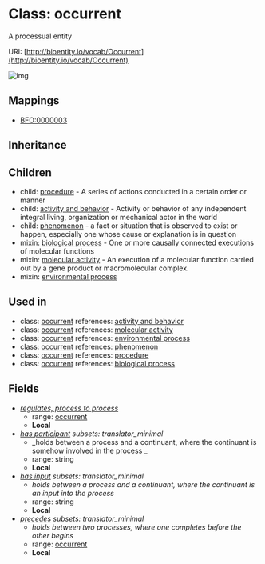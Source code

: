 # Class: occurrent


A processual entity

URI: [http://bioentity.io/vocab/Occurrent](http://bioentity.io/vocab/Occurrent)

![img](http://yuml.me/diagram/nofunky;dir:TB/class/\[Occurrent|has_participant:string%20%3F;has_input:string%20%3F]^-\[ActivityAndBehavior],%20\[Occurrent]^-\[Phenomenon],%20\[Occurrent]^-\[Procedure],%20\[Occurrent]-%20regulates,%20process%20to%20process%20%3F>\[Occurrent],%20\[Occurrent]-%20precedes%20%3F>\[Occurrent])
## Mappings

 * [BFO:0000003](http://purl.obolibrary.org/obo/BFO_0000003)
## Inheritance

## Children

 *  child: [procedure](Procedure.md) - A series of actions conducted in a certain order or manner
 *  child: [activity and behavior](ActivityAndBehavior.md) - Activity or behavior of any independent integral living, organization or mechanical actor in the world
 *  child: [phenomenon](Phenomenon.md) - a fact or situation that is observed to exist or happen, especially one whose cause or explanation is in question
 *  mixin: [biological process](BiologicalProcess.md) - One or more causally connected executions of molecular functions
 *  mixin: [molecular activity](MolecularActivity.md) - An execution of a molecular function carried out by a gene product or macromolecular complex.
 *  mixin: [environmental process](EnvironmentalProcess.md)
## Used in

 *  class: [occurrent](Occurrent.md) references: [activity and behavior](ActivityAndBehavior.md)
 *  class: [occurrent](Occurrent.md) references: [molecular activity](MolecularActivity.md)
 *  class: [occurrent](Occurrent.md) references: [environmental process](EnvironmentalProcess.md)
 *  class: [occurrent](Occurrent.md) references: [phenomenon](Phenomenon.md)
 *  class: [occurrent](Occurrent.md) references: [procedure](Procedure.md)
 *  class: [occurrent](Occurrent.md) references: [biological process](BiologicalProcess.md)
## Fields

 * _[regulates, process to process](regulates_process_to_process.md)_
    * range: [occurrent](Occurrent.md)
    * __Local__
 * _[has participant](has_participant.md) *subsets: translator_minimal*_
    * _holds between a process and a continuant, where the continuant is somehow involved in the process _
    * range: string
    * __Local__
 * _[has input](has_input.md) *subsets: translator_minimal*_
    * _holds between a process and a continuant, where the continuant is an input into the process_
    * range: string
    * __Local__
 * _[precedes](precedes.md) *subsets: translator_minimal*_
    * _holds between two processes, where one completes before the other begins_
    * range: [occurrent](Occurrent.md)
    * __Local__
